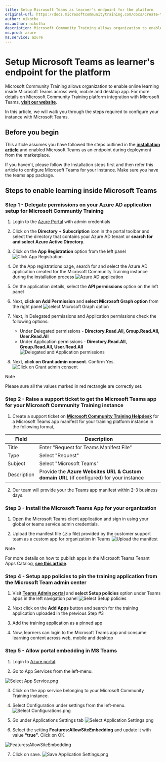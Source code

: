 ```yaml
---
title: Setup Microsoft Teams as learner's endpoint for the platform
original-url: https://docs.microsoftcommunitytraining.com/docs/create-teams-app-for-your-training-portal
author: nikotha
ms.author: nikotha
description: Microsoft Community Training allows organization to enable online learning inside Microsoft Teams across web, mobile and desktop app.
ms.prod: azure
ms.service: azure
---
```


# Setup Microsoft Teams as learner's endpoint for the platform

Microsoft Community Training allows organization to enable online learning inside Microsoft Teams across web, mobile and desktop app. For more details on Microsoft Community Training platform integration with Microsoft Teams, [**visit our website**](https://communitytraining.microsoft.com/teams/). 

In this article, we will walk you through the steps required to configure your instance with Microsoft Teams.

## Before you begin
This article assumes you have followed the steps outlined in the [**installation article**](../../infrastructure-management/install-your-platform-instance/3_installation-guide-detailed-steps) and enabled Microsoft Teams as an endpoint during deployment from the marketplace. 

If you haven't, please follow the Installation steps first and then refer this article to configure Microsoft Teams for your instance. Make sure you have the teams app package.

## Steps to enable learning inside Microsoft Teams

### Step 1 - Delegate permissions on your Azure AD application setup for Microsoft Communtiy Training 

1. Login to the [Azure Portal](https://portal.azure.com/) with admin credentials

2. Click on the **Directory + Subscription** icon in the portal toolbar and  select the directory that contains your Azure AD tenant or **search for and select Azure Active Directory**.

3. Click on the **App Registration** option from the left panel 
![Click App Registration](../../media/image%28194%29.png)

4. On the App registrations page, search for and select the Azure AD application created for the Microsoft Community Training instance during the installation process
![Azure AD application](../../media/image%28195%29.png)

5. On the application details, select the **API permissions** option on the left panel

6. Next, **click on Add Permission** and **select Microsoft Graph option** from the right panel
![select Microsoft Graph option](../../media/image%28196%29.png)

7. Next, in Delegated permissions and Application permissions check the following options:
    * Under Delegated permissions - **Directory.Read.All, Group.Read.All, User.Read.All**
    * Under Application permissions - **Directory.Read.All, Group.Read.All, User.Read.All**
![Delegated and Application permissions](../../media/image%28197%29.png)

8. Next, **click on Grant admin consent**. Confirm Yes.
![Click on Grant admin consent](../../media/image%28198%29.png)

> [!NOTE]
> Please sure all the values marked in red rectangle are correctly set.

### Step 2 - Raise a support ticket to get the Microsoft Teams app for your Microsoft Community Training instance

1. Create a support ticket on [**Microsoft Community Training Helpdesk**](https://go.microsoft.com/fwlink/?linkid=2104630) for a Microsoft Teams app manifest for your training platform instance in the following format,

| Field | Description |
| --- | --- |
| Title | Enter "Request for Teams Manifest File" |
| Type | Select "Request" |
| Subject | Select "Microsoft Teams" |
| Description | Provide the **Azure Websites URL  & Custom domain URL** (if configured) for your instance|

2. Our team will provide your the Teams app manifest within 2-3 business days.

### Step 3 - Install the Microsoft Teams App for your organization

1. Open the Microsoft Teams client application and sign in using your global or teams service admin credentials.

2.	Upload the manifest file (.zip file) provided by the customer support team as a custom app for organization in Teams 
![Upload the manifest](../../media/image%28199%29.png)

> [!NOTE]
> For more details on how to publish apps in the Microsoft Teams Tenant Apps Catalog, [**see this article**](https://docs.microsoft.com/microsoftteams/tenant-apps-catalog-teams#publish-an-app-in-the-tenant-apps-catalog-from-the-teams-client).

### Step 4 - Setup app policies to pin the training application from the Microsoft Team admin center

1. Visit [**Teams Admin portal**](https://admin.teams.microsoft.com/) and **select Setup policies** option under Teams apps in the left navigation panel
![Select Setup policies](../../media/image%28200%29.png)

2. Next click on the **Add Apps** button and search for the training application uploaded in the previous Step #3 

3. Add the training application as a pinned app

4. Now, learners can login to the Microsoft Teams app and consume learning content across web, mobile and desktop 

### Step 5 - Allow portal embedding in MS Teams

1. Login to [Azure portal](http://www.portal.azure.com/).

2. Go to App Services from the left-menu.

![Select App Service.png](../../media/Select%20App%20Service%281%29.png)

3. Click on the app service belonging to your Microsoft Community Training instance.

4. Select Configuration under settings from the left-menu.
![Select Configurations.png](../../media/Select%20Configurations%281%29.png)

5. Go under Applications Settings tab
![Select Application Settings.png](../../media/Select%20Application%20Settings.png)

6. Select the setting **Features:AllowSiteEmbedding** and update it with value **“true”**. Click on OK.

![Features:AllowSiteEmbedding](../../media/image%28436%29.png)

7. Click on save.
![Save Application Settings.png](../../media/Save%20Application%20Settings%281%29.png)
